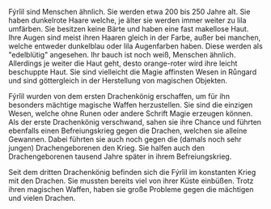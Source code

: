 Fýrîil sind Menschen ähnlich. Sie werden etwa 200 bis 250 Jahre alt.
Sie haben dunkelrote Haare welche, je älter sie werden immer weiter zu lila umfärben. 
Sie besitzen keine Bärte und haben eine fast makellose Haut. 
Ihre Augen sind meist ihren Haaren gleich in der Farbe, außer bei manchen, welche entweder dunkelblau oder lila Augenfarben haben. Diese werden als "edelblütig" angesehen.
Ihr bauch ist noch weiß, Menschen ähnlich. Allerdings je weiter die Haut geht, desto orange-roter wird ihre leicht beschuppte Haut. 
Sie sind vielleicht die Magie affinsten Wesen in Růngard und sind göttergleich in der Herstellung von magischen Objekten. 

Fýrîil wurden von dem ersten Drachenkönig erschaffen, um für ihn besonders mächtige magische Waffen herzustellen. 
Sie sind die einzigen Wesen, welche ohne Runen oder andere Schrift Magie erzeugen können.
Als der erste Drachenkönig verschwand, sahen sie ihre Chance und führten ebenfalls einen Befreiungskrieg gegen die Drachen, welchen sie alleine Gewannen. Dabei führten sie auch noch gegen die (damals noch sehr jungen) Drachengeborenen den Krieg. 
Sie halfen auch den Drachengeborenen tausend Jahre später in ihrem Befreiungskrieg. 

Seit dem dritten Drachenkönig befinden sich die Fýrîil im konstanten Krieg mit den Drachen. 
Sie mussten bereits viel von ihrer Küste einbüßen. Trotz ihren magischen Waffen, haben sie große Probleme gegen die mächtigen und vielen Drachen.
